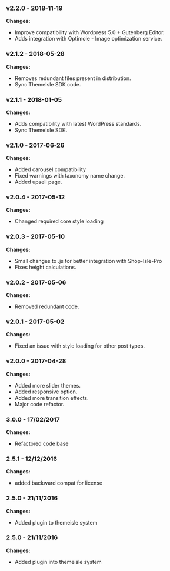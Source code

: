 
 ### v2.2.0 - 2018-11-19 
 **Changes:** 
 * Improve compatibility with Wordpress 5.0 + Gutenberg Editor. 
* Adds integration with  Optimole - Image optimization service.
 
 ### v2.1.2 - 2018-05-28 
 **Changes:** 
 * Removes redundant files present in distribution.
* Sync ThemeIsle SDK code.
 
 ### v2.1.1 - 2018-01-05 
 **Changes:** 
 * Adds compatibility with latest WordPress standards.
* Sync ThemeIsle SDK.
 
 ### v2.1.0 - 2017-06-26 
 **Changes:** 
 * Added carousel compatibility
* Fixed warnings with taxonomy name change.
* Added upsell page.
 
 ### v2.0.4 - 2017-05-12 
 **Changes:** 
 - Changed required core style loading
 
 ### v2.0.3 - 2017-05-10 
 **Changes:** 
 - Small changes to .js for better integration with Shop-Isle-Pro
- Fixes height calculations.
 
 ### v2.0.2 - 2017-05-06 
 **Changes:** 
 - Removed redundant code.
 ### v2.0.1 - 2017-05-02

**Changes:**

- Fixed an issue with style loading for other post types.

### v2.0.0 - 2017-04-28  

**Changes:** 
 
- Added more slider themes.
- Added responsive option.
- Added more transition effects.
- Major code refactor.
 
### 3.0.0 - 17/02/2017

**Changes:**

- Refactored code base

### 2.5.1 - 12/12/2016

**Changes:** 

- added backward compat for license


### 2.5.0 - 21/11/2016

**Changes:** 

- Added plugin to themeisle system


### 2.5.0 - 21/11/2016

**Changes:** 

- Added plugin into themeisle system
